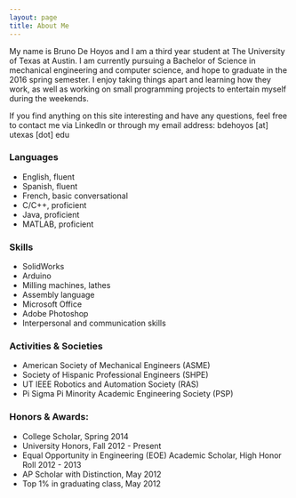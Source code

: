 ```yaml
---
layout: page
title: About Me
---
```


My name is Bruno De Hoyos and I am a third year student at The University of Texas at Austin. I am currently pursuing a Bachelor of Science in mechanical engineering and computer science, and hope to graduate in the 2016 spring semester. I enjoy taking things apart and learning how they work, as well as working on small programming projects to entertain myself during the weekends.

If you find anything on this site interesting and have any questions, feel free to contact me via LinkedIn or through my email address: bdehoyos [at] utexas [dot] edu

### Languages
- English, fluent
- Spanish, fluent
- French, basic conversational
- C/C++, proficient
- Java, proficient
- MATLAB, proficient

### Skills
- SolidWorks
- Arduino
- Milling machines, lathes
- Assembly language
- Microsoft Office
- Adobe Photoshop
- Interpersonal and communication skills

### Activities & Societies

- American Society of Mechanical Engineers (ASME)
- Society of Hispanic Professional Engineers (SHPE)
- UT IEEE Robotics and Automation Society (RAS)
- Pi Sigma Pi Minority Academic Engineering Society (PSP)

### Honors & Awards:

- College Scholar, Spring 2014
- University Honors, Fall 2012 - Present
- Equal Opportunity in Engineering (EOE) Academic Scholar, High Honor Roll 2012 - 2013
- AP Scholar with Distinction, May 2012
- Top 1% in graduating class, May 2012